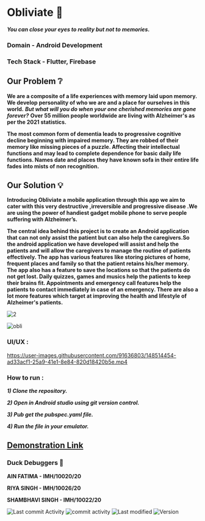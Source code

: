 # Obliviate :gem:
**_You can close your eyes to reality but not to memories._**

### Domain - Android Development
### Tech Stack - Flutter, Firebase 

## Our Problem  ❔
**We are a composite of a life experiences with memory laid upon memory. We develop personality of who we are and a place for ourselves in this world.**
**_But what will you do when your one cherished memories are gone forever?_** 
**Over 55 million people worldwide are living with Alzheimer's as per the 2021 statistics.**
 
**The most common form of dementia leads to progressive cognitive decline beginning with impaired memory. They are robbed of their memory like missing pieces of a puzzle. Affecting their intellectual functions and may lead to complete dependence for basic daily life functions. Names date and places they have known sofa in their entire life fades into mists of non recognition.**

## Our Solution  :bulb:
**Introducing Obliviate a mobile application through this app we aim to cater with this very destructive ,irreversible and progressive disease .We are using the power of handiest gadget mobile phone  to serve people suffering with Alzheimer’s.**

**The central idea behind this project is to create an Android application that can not only assist the patient but can also help the caregivers.So the android application we have developed will assist and help the patients and will allow the caregivers to manage the routine of patients effectively. The app has various features like storing pictures of home, frequent places and family so that the patient retains his/her memory. The app also has a feature to save the locations so that the patients do not get lost. Daily quizzes, games and musics help the patients to keep their brains fit. Appointments and emergency call features help the patients to contact immediately in case of an emergency. There are also a lot more features which target at improving the health and lifestyle of Alzheimer's patients.**



![2](https://user-images.githubusercontent.com/91636803/148434281-dff88bab-3cf9-4ca8-b7f8-3752c8f25ecb.png)






![obli](https://user-images.githubusercontent.com/91636803/148442581-3ad3b958-7f30-4c99-b391-3b0004f2e15c.png)




### UI/UX :

https://user-images.githubusercontent.com/91636803/148514454-ad33acf1-25a9-41e1-8e84-820d18420b5e.mp4





### How to run :
**_1) Clone the repository._**

**_2) Open in Android studio using git version control._**

**_3) Pub get the pubspec.yaml file._**

**_4) Run the file in your emulator._**






## [ Demonstration Link ](https://youtu.be/zKJ_SAC2948)



### Duck Debuggers 🐤
**AIN FATIMA          -  IMH/10020/20**

**RIYA SINGH          -  IMH/10026/20**

**SHAMBHAVI SINGH     -  IMH/10022/20**



![Last commit Activity](https://img.shields.io/github/last-commit/clary09/Obliviate) ![commit activity](https://img.shields.io/github/commit-activity/m/clary09/Obliviate) ![Last modified](https://img.shields.io/aur/last-modified/flutter) ![Version](https://img.shields.io/aur/version/flutter)
